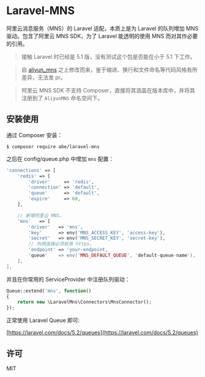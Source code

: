 # Laravel-MNS

阿里云消息服务（MNS）的 Laravel 适配，本质上是为 Laravel 的队列增加 MNS 驱动。包含了阿里云 MNS SDK，为了 Laravel 能透明的使用 MNS 而对其作必要的引用。

 > 接触 Laravel 时已经是 5.1 版，没有测试这个包是否能在小于 5.1 下工作。

 > 自 [aliyun_mns](https://github.com/chefxu/aliyun_mns]) 之上修改而来，鉴于缩进、换行和文件命名等代码风格有所差异，无法发 pr。

 > 阿里云 MNS SDK 不支持 Composer，直接将其涵盖在版本库中，并将其注册到了 `AliyunMNS` 命名空间下。


## 安装使用

通过 Composer 安装：

```shell
$ composer require abe/laravel-mns
```

之后在 config/queue.php 中增加 `mns` 配置：

```php
'connections' => [
    'redis' => [
        'driver'     => 'redis',
        'connection' => 'default',
        'queue'      => 'default',
        'expire'     => 60,
    ],

    // 新增阿里云 MNS。
    'mns'   => [
        'driver'   => 'mns',
        'key'      => env('MNS_ACCESS_KEY', 'access-key'),
        'secret'   => env('MNS_SECRET_KEY', 'secret-key'),
        // 外网连接必须启用 https。
        'endpoint' => 'your-endpoint,
        'queue'    => env('MNS_DEFAULT_QUEUE', 'default-queue-name'),
    ],
],
```

并且在你常用的 ServiceProvider 中注册队列驱动：

```php
Queue::extend('mns', function()
{
    return new \LaravelMns\Connectors\MnsConnector();
});
```

正常使用 Laravel Queue 即可:

[https://laravel.com/docs/5.2/queues](https://laravel.com/docs/5.2/queues)


## 许可

MIT




